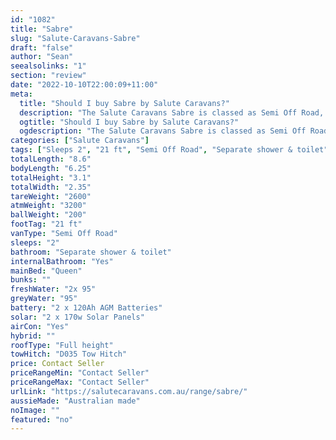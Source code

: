 ```yaml
---
id: "1082"
title: "Sabre"
slug: "Salute-Caravans-Sabre"
draft: "false"
author: "Sean"
seealsolinks: "1"
section: "review"
date: "2022-10-10T22:00:09+11:00"
meta:
  title: "Should I buy Sabre by Salute Caravans?"
  description: "The Salute Caravans Sabre is classed as Semi Off Road, and sleeps 2 people. It is Australian made and comes in at 21 ft. It generally has Separate shower & toilet."
  ogtitle: "Should I buy Sabre by Salute Caravans?"
  ogdescription: "The Salute Caravans Sabre is classed as Semi Off Road, and sleeps 2 people. It is Australian made and comes in at 21 ft. It generally has Separate shower & toilet."
categories: ["Salute Caravans"]
tags: ["Sleeps 2", "21 ft", "Semi Off Road", "Separate shower & toilet", "Full height", "Price Unknown", "Australian made"]
totalLength: "8.6"
bodyLength: "6.25"
totalHeight: "3.1"
totalWidth: "2.35"
tareWeight: "2600"
atmWeight: "3200"
ballWeight: "200"
footTag: "21 ft"
vanType: "Semi Off Road"
sleeps: "2"
bathroom: "Separate shower & toilet"
internalBathroom: "Yes"
mainBed: "Queen"
bunks: ""
freshWater: "2x 95"
greyWater: "95"
battery: "2 x 120Ah AGM Batteries"
solar: "2 x 170w Solar Panels"
airCon: "Yes"
hybrid: ""
roofType: "Full height"
towHitch: "D035 Tow Hitch"
price: Contact Seller
priceRangeMin: "Contact Seller"
priceRangeMax: "Contact Seller"
urlLink: "https://salutecaravans.com.au/range/sabre/"
aussieMade: "Australian made"
noImage: ""
featured: "no"
---
```


